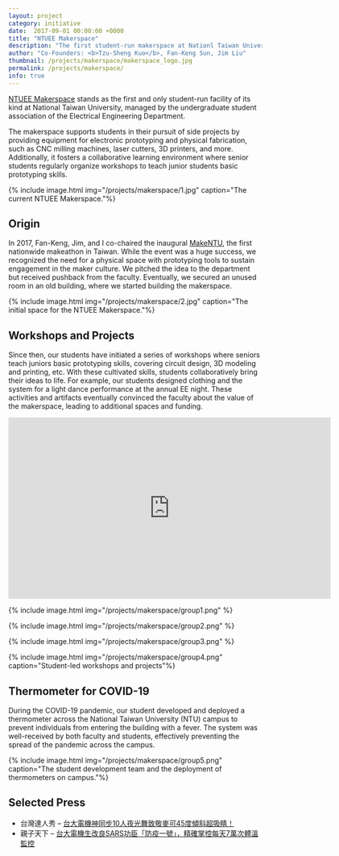 ```yaml
---
layout: project
category: initiative
date:  2017-09-01 00:00:00 +0000
title: "NTUEE Makerspace"
description: "The first student-run makerspace at Nationl Taiwan University"
author: "Co-Founders: <b>Tzu-Sheng Kuo</b>, Fan-Keng Sun, Jim Liu"
thumbnail: /projects/makerspace/makerspace_logo.jpg
permalink: /projects/makerspace/
info: true
---
```


[NTUEE Makerspace](https://www.facebook.com/ntuee.makerspace) stands as the first and only student-run facility of its kind at National Taiwan University, managed by the undergraduate student association of the Electrical Engineering Department.

The makerspace supports students in their pursuit of side projects by providing equipment for electronic prototyping and physical fabrication, such as CNC milling machines, laser cutters, 3D printers, and more. Additionally, it fosters a collaborative learning environment where senior students regularly organize workshops to teach junior students basic prototyping skills.

{% include image.html
           img="/projects/makerspace/1.jpg"
           caption="The current NTUEE Makerspace."%}

## Origin

In 2017, Fan-Keng, Jim, and I co-chaired the inaugural [MakeNTU](/projects/makentu/), the first nationwide makeathon in Taiwan. While the event was a huge success, we recognized the need for a physical space with prototyping tools to sustain engagement in the maker culture. We pitched the idea to the department but received pushback from the faculty. Eventually, we secured an unused room in an old building, where we started building the makerspace.

{% include image.html
           img="/projects/makerspace/2.jpg"
           caption="The initial space for the NTUEE Makerspace."%}

## Workshops and Projects

Since then, our students have initiated a series of workshops where seniors teach juniors basic prototyping skills, covering circuit design, 3D modeling and printing, etc. With these cultivated skills, students collaboratively bring their ideas to life. For example, our students designed clothing and the system for a light dance performance at the annual EE night. These activities and artifacts eventually convinced the faculty about the value of the makerspace, leading to additional spaces and funding. 

<div class="video-wrapper">
  <iframe width="640" height="360" src="https://www.youtube.com/embed/mqOuc5dEzjo" frameborder="0" allowfullscreen></iframe>
</div>

{% include image.html
           img="/projects/makerspace/group1.png" %}

{% include image.html
           img="/projects/makerspace/group2.png" %}

{% include image.html
           img="/projects/makerspace/group3.png" %}

{% include image.html
           img="/projects/makerspace/group4.png" 
           caption="Student-led workshops and projects"%}

## Thermometer for COVID-19

During the COVID-19 pandemic, our student developed and deployed a thermometer across the National Taiwan University (NTU) campus to prevent individuals from entering the building with a fever. The system was well-received by both faculty and students, effectively preventing the spread of the pandemic across the campus.

{% include image.html
           img="/projects/makerspace/group5.png" 
           caption="The student development team and the deployment of thermometers on campus."%}

## Selected Press

- 台灣達人秀 – [台大電機神同步10人夜光舞致敬麥可45度傾斜超吸睛！](https://youtu.be/FXLosHgKPuQ?feature=shared)
- 親子天下 – [台大電機生改良SARS功臣「防疫一號」，精確掌控每天7萬次體溫監控](https://flipedu.parenting.com.tw/article/006004?fbclid=IwAR3_MtZLQss3VMeGzePwi0JhyeHRIp4Wj8iiDLkipbw8MwvPg292ypGN3eA)